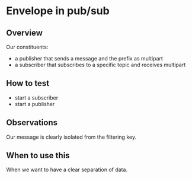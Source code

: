 # Envelope in pub/sub

## Overview

Our constituents:

- a publisher that sends a message and the prefix as multipart
- a subscriber that subscribes to a specific topic and receives multipart

## How to test

- start a subscriber
- start a publisher

## Observations

Our message is clearly isolated from the filtering key.

## When to use this

When we want to have a clear separation of data.
